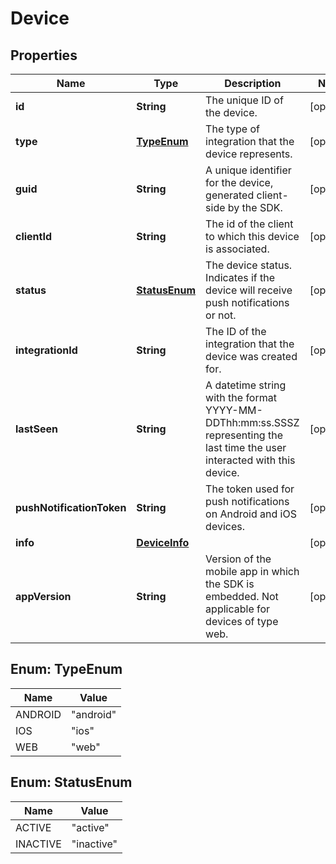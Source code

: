 

# Device

## Properties

Name | Type | Description | Notes
------------ | ------------- | ------------- | -------------
**id** | **String** | The unique ID of the device. |  [optional]
**type** | [**TypeEnum**](#TypeEnum) | The type of integration that the device represents. |  [optional]
**guid** | **String** | A unique identifier for the device, generated client-side by the SDK. |  [optional]
**clientId** | **String** | The id of the client to which this device is associated. |  [optional]
**status** | [**StatusEnum**](#StatusEnum) | The device status. Indicates if the device will receive push notifications or not. |  [optional]
**integrationId** | **String** | The ID of the integration that the device was created for. |  [optional]
**lastSeen** | **String** | A datetime string with the format YYYY-MM-DDThh:mm:ss.SSSZ representing the last time the user interacted with this device. |  [optional]
**pushNotificationToken** | **String** | The token used for push notifications on Android and iOS devices. |  [optional]
**info** | [**DeviceInfo**](DeviceInfo.md) |  |  [optional]
**appVersion** | **String** | Version of the mobile app in which the SDK is embedded. Not applicable for devices of type web. |  [optional]



## Enum: TypeEnum

Name | Value
---- | -----
ANDROID | &quot;android&quot;
IOS | &quot;ios&quot;
WEB | &quot;web&quot;



## Enum: StatusEnum

Name | Value
---- | -----
ACTIVE | &quot;active&quot;
INACTIVE | &quot;inactive&quot;



